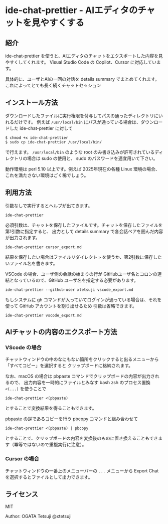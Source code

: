 # ide-chat-prettier - AIエディタのチャットを見やすくする

## 紹介

ide-chat-prettier を使うと、AIエディタのチャットをエクスポートした内容を見やすくしてくれます。
Visual Studio Code の Copilot、Cursor に対応しています。

具体的に、ユーザとAIの一回の対話を details summary でまとめてくれます。
これによってとても長く続くチャットセッション

## インストール方法

ダウンロードしたファイルに実行権限を付与してパスの通ったディレクトリにいれるだけです。
例えば `/usr/local/bin` にパスが通っている場合は、ダウンロードした ide-chat-prettier に対して

```shell-script
$ chmod +x ide-chat-prettier 
$ sudo cp ide-chat-prettier /usr/local/bin/
```

で行えます。 `/usr/local/bin` のような root のみ書き込みが許可されているディレクトリの場合は sudo の使用と、
sudo のパスワードを適宜用いて下さい。

動作環境は perl 5.10 以上です。例えば 2025年現在の各種 Linux 環境の場合、これを満たさない環境はごく稀でしょう。

## 利用方法

引数なしで実行するとヘルプが出てきます。

```
ide-chat-prettier
```

必須引数は、チャットを保存したファイルです。チャットを保存したファイルを第1引数に指定すると、
出力として details summary で各会話ペアを囲んだ内容が出力されます。

```
ide-chat-prettier cursor_export.md
```

結果を保存したい場合はファイルリダイレクト `>` を使うか、第2引数に保存したいファイル名を書きます。

VSCode の場合、ユーザ側の会話の始まりの行が GitHubユーザ名とコロンの連結となっているので、GitHub ユーザ名を指定する必要があります。

```
ide-chat-prettier --github-user xtetsuji vscode_export.md
```

もしシステムに gh コマンドが入っていてログインが通っている場合は、それを使って GitHub アカウントを割り出せるため
引数は省略できます。

```
ide-chat-prettier vscode_export.md
```

## AIチャットの内容のエクスポート方法

### VScode の場合

チャットウィンドウの中のなにもない箇所をクリックすると出るメニューから「すべてコピー」を選択すると
クリップボードに格納されます。

なお、macOS の場合は pbpaste コマンドでクリップボードの内容が出力されるので、
出力内容を一時的にファイルとみなす bash zsh のプロセス置換 `<(...)` を使うことで

```
ide-chat-prettier <(pbpaste)
```

とすることで変換結果を得ることもできます。

pbpaste の逆であるコピーを行う pbcopy コマンドと組み合わせて

```
ide-chat-prettier <(pbpaste) | pbcopy
```

とすることで、クリップボードの内容を変換後のものに置き換えることもできます（冪等ではないので重複実行に注意）。

### Cursor の場合

チャットウィンドウの一番上のメニューバーの `...` メニューから Export Chat を選択するとファイルとして出力できます。

## ライセンス

MIT

Author: OGATA Tetsuji @xtetsuji